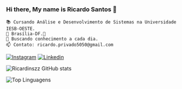 ### Hi there, My name is Ricardo Santos 👋

    📚 Cursando Análise e Desenvolvimento de Sistemas na Universidade IESB-OESTE.
    📌 Brasília-DF.💭
    💭 Buscando conhecimento a cada dia.
    📫 Contato: ricardo.privado5050@gmail.com


[![Instagram](https://img.shields.io/badge/Instagram-E4405F?style=for-the-badge&logo=instagram&logoColor=white)](https://www.instagram.com/ricardinszz/)
[![Linkedin](https://img.shields.io/badge/LinkedIn-0077B5?style=for-the-badge&logo=linkedin&logoColor=white)](https://www.linkedin.com/in/ricardinszz/)

![Ricardinszz GitHub stats](https://github-readme-stats.vercel.app/api?username=Ricardinszz&show_icons=true&theme=tokyonight)

![Top Linguagens](https://github-readme-stats.vercel.app/api/top-langs/?username=Ricardinszz&layout=compact&theme=tokyonight)
